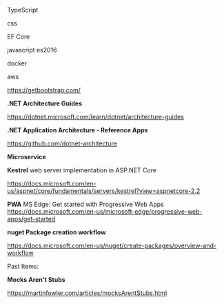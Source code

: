 TypeScript

css

EF Core

javascript es2016

docker

aws



https://getbootstrap.com/

<b>.NET Architecture Guides</b>

https://dotnet.microsoft.com/learn/dotnet/architecture-guides

<b>.NET Application Architecture - Reference Apps</b>

https://github.com/dotnet-architecture

<b>Microservice</b>

<b>Kestrel</b> web server implementation in ASP.NET Core

https://docs.microsoft.com/en-us/aspnet/core/fundamentals/servers/kestrel?view=aspnetcore-2.2

<b>PWA</b>
MS Edge: Get started with Progressive Web Apps
https://docs.microsoft.com/en-us/microsoft-edge/progressive-web-apps/get-started


<b>nuget Package creation workflow</b>

https://docs.microsoft.com/en-us/nuget/create-packages/overview-and-workflow

Past Items:

<b>Mocks Aren't Stubs</b>

https://martinfowler.com/articles/mocksArentStubs.html

